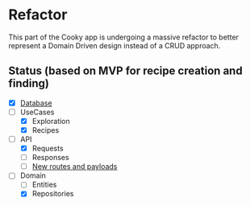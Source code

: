 # Refactor

This part of the Cooky app is undergoing a massive refactor to better represent a Domain Driven design instead of a CRUD approach. 

## Status (based on MVP for recipe creation and finding)

- [x] [Database](./db_refactor.md)
- [ ] UseCases
  - [x] Exploration
  - [x] Recipes
- [ ] API
  - [x] Requests
  - [ ] Responses
  - [ ] [New routes and payloads](./api_refactor.md)
- [ ] Domain
  - [ ] Entities
  - [x] Repositories
